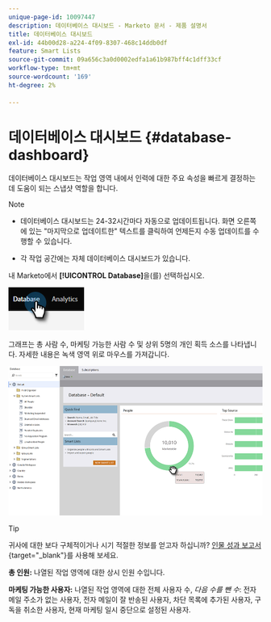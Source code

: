 ```yaml
---
unique-page-id: 10097447
description: 데이터베이스 대시보드 - Marketo 문서 - 제품 설명서
title: 데이터베이스 대시보드
exl-id: 44b00d28-a224-4f09-8307-468c14ddb0df
feature: Smart Lists
source-git-commit: 09a656c3a0d0002edfa1a61b987bff4c1dff33cf
workflow-type: tm+mt
source-wordcount: '169'
ht-degree: 2%

---
```


# 데이터베이스 대시보드 {#database-dashboard}

데이터베이스 대시보드는 작업 영역 내에서 인력에 대한 주요 속성을 빠르게 결정하는 데 도움이 되는 스냅샷 역할을 합니다.

>[!NOTE]
>
>* 데이터베이스 대시보드는 24-32시간마다 자동으로 업데이트됩니다. 화면 오른쪽에 있는 &quot;마지막으로 업데이트한&quot; 텍스트를 클릭하여 언제든지 수동 업데이트를 수행할 수 있습니다.
>
>* 각 작업 공간에는 자체 데이터베이스 대시보드가 있습니다.

내 Marketo에서 **[!UICONTROL Database]**&#x200B;을(를) 선택하십시오.

![](assets/database-dashboard-1.png)

그래프는 총 사람 수, 마케팅 가능한 사람 수 및 상위 5명의 개인 획득 소스를 나타냅니다. 자세한 내용은 녹색 영역 위로 마우스를 가져갑니다.

![](assets/database-dashboard-2.png)

>[!TIP]
>
>귀사에 대한 보다 구체적이거나 시기 적절한 정보를 얻고자 하십니까? [인물 성과 보고서](/help/marketo/product-docs/reporting/basic-reporting/report-types/people-performance-report.md){target="_blank"}를 사용해 보세요.

**총 인원:** 나열된 작업 영역에 대한 상시 인원 수입니다.

**마케팅 가능한 사용자:** 나열된 작업 영역에 대한 전체 사용자 수, _다음 수를 뺀 수_: 전자 메일 주소가 없는 사용자, 전자 메일이 잘 반송된 사용자, 차단 목록에 추가된 사용자, 구독을 취소한 사용자, 현재 마케팅 일시 중단으로 설정된 사용자.
